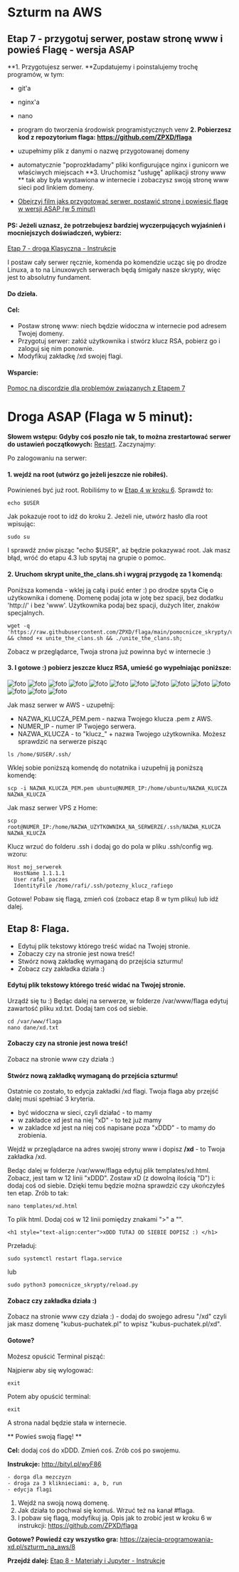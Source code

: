 # Szturm na AWS

## Etap 7 - przygotuj serwer, postaw stronę www i powieś Flagę - wersja ASAP

**1. Przygotujesz serwer. **Zupdatujemy i poinstalujemy trochę programów, w tym:
- git'a
- nginx'a
- nano
- program do tworzenia środowisk programistycznych venv
**2. Pobierzesz kod z repozytorium flaga: https://github.com/ZPXD/flaga**
- uzupełnimy plik z danymi o nazwę przygotowanej domeny
- automatycznie "poprozkładamy" pliki konfigurujące nginx i gunicorn we właściwych miejscach
**3. Uruchomisz "usługę" aplikacji strony www ** tak aby była wystawiona w internecie i zobaczysz swoją stronę www sieci pod linkiem domeny. 

- [Obejrzyj film jaks przygotować serwer, postawić stronę i powiesić flagę w wersji ASAP (w 5 minut)]()

#### PS: Jeżeli uznasz, że potrzebujesz bardziej wyczerpujących wyjaśnień i mocniejszych doświadczeń, wybierz:

[Etap 7 - droga Klasyczna - Instrukcje]( http://bityl.pl/BcfxJ)

I postaw cały serwer ręcznie, komenda po komendzie ucząc się po drodze Linuxa, a to na Linuxowych serwerach będą śmigały nasze skrypty, więc jest to absolutny fundament.

#### Do dzieła.

#### Cel:
- Postaw stronę www: niech będzie widoczna w internecie pod adresem Twojej domeny.
- Przygotuj serwer: załóż użytkownika i stwórz klucz RSA, pobierz go i zaloguj się nim ponownie.
- Modyfikuj zakładkę /xd swojej flagi.

#### Wsparcie:

[Pomoc na discordzie dla problemów związanych z Etapem 7](https://discord.gg/S5bN7TCAYq)


# Droga ASAP (Flaga w 5 minut):
 
 
**Słowem wstępu: Gdyby coś poszło nie tak, to można zrestartować serwer do ustawień początkowych:**
[Restart](http://bityl.pl/Bmvwu). Zaczynajmy:


Po zalogowaniu na serwer:

#### 1. wejdź na root (utwórz go jeżeli jeszcze nie robiłeś).
Powinieneś być już root. Robiliśmy to w [Etap 4 w kroku 6](https://github.com/ZPXD/flaga/blob/main/instrukcje/etap_4_3_zdobadz_serwer_polaczenie.md). Sprawdź to:
```
echo $USER
```
Jak pokazuje root to idź do kroku 2. Jeżeli nie, utwórz hasło dla root wpisując:
```
sudo su
```
I sprawdź znów pisząc "echo $USER", aż będzie pokazywać root. Jak masz błąd, wróć do etapu 4.3 lub spytaj na grupie o pomoc.

#### 2. Uruchom skrypt unite_the_clans.sh i wygraj przygodę za 1 komendą:

Poniższa komenda - wklej ją całą i puść enter :) po drodze spyta Cię o użytkownika i domenę. Domenę podaj jota w jotę bez spacji, bez dodatku 'http://' i bez 'www'. Użytkownika podaj bez spacji, dużych liter, znaków specjalnych. 
```
wget -q 'https://raw.githubusercontent.com/ZPXD/flaga/main/pomocnicze_skrypty/unite_the_clans.sh' && chmod +x unite_the_clans.sh && ./unite_the_clans.sh;
```

Zobacz w przeglądarce, Twoja strona już powinna być w internecie :)


#### 3. I gotowe :) pobierz jeszcze klucz RSA, umieść go wypełniając poniższe:

![foto](foty_do_instrukcji/dk_1.png)
![foto](foty_do_instrukcji/dk_2.png)
![foto](foty_do_instrukcji/dk_3.png)
![foto](foty_do_instrukcji/dk_4.png)
![foto](foty_do_instrukcji/dk_5.png)
![foto](foty_do_instrukcji/dk_6.png)
![foto](foty_do_instrukcji/dk_7.png)
![foto](foty_do_instrukcji/dk_8.png)
![foto](foty_do_instrukcji/dk_9.png)
![foto](foty_do_instrukcji/dk_10.png)
![foto](foty_do_instrukcji/dk_11.png)
![foto](foty_do_instrukcji/dk_12.png)
![foto](foty_do_instrukcji/dk_13.png)
![foto](foty_do_instrukcji/dk_14.png)

Jak masz serwer w AWS - uzupełnij: 
- NAZWA_KLUCZA_PEM.pem - nazwa Twojego klucza .pem z AWS.
- NUMER_IP - numer IP Twojego serwera.
- NAZWA_KLUCZA - to "klucz_" + nazwa Twojego użytkownika. Możesz sprawdzić na serwerze pisząc
```
ls /home/$USER/.ssh/
```

Wklej sobie poniższą komendę do notatnika i uzupełnij ją poniższą komendę:
```
scp -i NAZWA_KLUCZA_PEM.pem ubuntu@NUMER_IP:/home/ubuntu/NAZWA_KLUCZA NAZWA_KLUCZA
```
Jak masz serwer VPS z Home:
```
scp root@NUMER_IP:/home/NAZWA_UZYTKOWNIKA_NA_SERWERZE/.ssh/NAZWA_KLUCZA NAZWA_KLUCZA
```
Klucz wrzuć do folderu .ssh i dodaj go do pola w pliku .ssh/config wg. wzoru:

```
Host moj_serwerek
  HostName 1.1.1.1
  User rafal_paczes
  IdentityFile /home/rafi/.ssh/potezny_klucz_rafiego
```

Gotowe! Pobaw się flagą, zmień coś (zobacz etap 8 w tym pliku) lub idź dalej. 



## Etap 8: Flaga.

- Edytuj plik tekstowy którego treść widać na Twojej stronie.
- Zobaczy czy na stronie jest nowa treść!
- Stwórz nową zakładkę wymaganą do przejścia szturmu!
- Zobacz czy zakładka działa :)


#### Edytuj plik tekstowy którego treść widać na Twojej stronie.

Urządź się tu :) Będąc dalej na serwerze, w folderze /var/www/flaga edytuj zawartość pliku xd.txt. Dodaj tam coś od siebie.
```
cd /var/www/flaga
nano dane/xd.txt
```

#### Zobaczy czy na stronie jest nowa treść!


Zobacz na stronie www czy działa :)


#### Stwórz nową zakładkę wymaganą do przejścia szturmu!

Ostatnie co zostało, to edycja zakładki /xd flagi. Twoja flaga aby przejść dalej musi spełniać 3 kryteria. 
- być widoczna w sieci, czyli działać - to mamy
- w zakładce xd jest na niej "xD" - to też już mamy
- w zakladce xd jest na niej coś napisane poza "xDDD" - to mamy do zrobienia.

Wejdź w przeglądarce na adres swojej strony www i dopisz **/xd** - to Twoja zakładka /xd.

Bedąc dalej w folderze /var/www/flaga edytuj plik templates/xd.html. Zobacz, jest tam w 12 linii "xDDD". Zostaw xD (z dowolną ilością "D") i: dodaj coś od siebie. Dzięki temu będzie można sprawdzić czy ukończyłeś ten etap. Zrób to tak:
```
nano templates/xd.html
```
To plik html. Dodaj coś w 12 linii pomiędzy znakami ">" a "</h1>".
```
<h1 style="text-align:center">xDDD TUTAJ OD SIEBIE DOPISZ :) </h1>
```
Przeładuj:
```
sudo systemctl restart flaga.service
```
lub
```
sudo python3 pomocnicze_skrypty/reload.py
```

#### Zobacz czy zakładka działa :)

Zobacz na stronie www czy działa :) - dodaj do swojego adresu "/xd" czyli jak masz domenę "kubus-puchatek.pl" to wpisz "kubus-puchatek.pl/xd".


#### Gotowe?
Możesz opuścić Terminal pisząć:

Najpierw aby się wylogować:
```
exit
```
Potem aby opuścić terminal:
```
exit
```
A strona nadal będzie stała w internecie.



 ** Powieś swoją flagę! **

**Cel:** dodaj coś do xDDD. Zmień coś. Zrób coś po swojemu.

**Instrukcje:**
 http://bityl.pl/wyF86

    - dorga dla mezczyzn 
    - droga za 3 kliknieciami: a, b, run
    - edycja flagi

1. Wejdź na swoją nową domenę.
2. Jak działa to pochwal się komuś. Wrzuć też na kanał #flaga.
3. I pobaw się flagą, modyfikuj ją. Opis jak to zrobić jest w kroku 6 w instrukcji: https://github.com/ZPXD/flaga

**Gotowe? Powiedź czy wszystko gra:**
https://zajecia-programowania-xd.pl/szturm_na_aws/8




**Przejdź dalej:** [Etap 8 - Materiały i Jupyter - Instrukcje](http://bityl.pl/7efYd)
